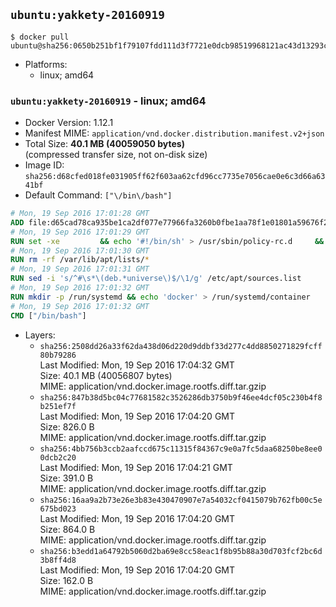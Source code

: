 ## `ubuntu:yakkety-20160919`

```console
$ docker pull ubuntu@sha256:0650b251bf1f79107fdd111d3f7721e0dcb98519968121ac43d13293c91f94bd
```

-	Platforms:
	-	linux; amd64

### `ubuntu:yakkety-20160919` - linux; amd64

-	Docker Version: 1.12.1
-	Manifest MIME: `application/vnd.docker.distribution.manifest.v2+json`
-	Total Size: **40.1 MB (40059050 bytes)**  
	(compressed transfer size, not on-disk size)
-	Image ID: `sha256:d68cfed018fe031905ff62f603aa62cfd96cc7735e7056cae0e6c3d66a6341bf`
-	Default Command: `["\/bin\/bash"]`

```dockerfile
# Mon, 19 Sep 2016 17:01:28 GMT
ADD file:d65cad78ca935be1ca2df077e77966fa3260b0fbe1aa78f1e01801a59676f2dc in / 
# Mon, 19 Sep 2016 17:01:29 GMT
RUN set -xe 		&& echo '#!/bin/sh' > /usr/sbin/policy-rc.d 	&& echo 'exit 101' >> /usr/sbin/policy-rc.d 	&& chmod +x /usr/sbin/policy-rc.d 		&& dpkg-divert --local --rename --add /sbin/initctl 	&& cp -a /usr/sbin/policy-rc.d /sbin/initctl 	&& sed -i 's/^exit.*/exit 0/' /sbin/initctl 		&& echo 'force-unsafe-io' > /etc/dpkg/dpkg.cfg.d/docker-apt-speedup 		&& echo 'DPkg::Post-Invoke { "rm -f /var/cache/apt/archives/*.deb /var/cache/apt/archives/partial/*.deb /var/cache/apt/*.bin || true"; };' > /etc/apt/apt.conf.d/docker-clean 	&& echo 'APT::Update::Post-Invoke { "rm -f /var/cache/apt/archives/*.deb /var/cache/apt/archives/partial/*.deb /var/cache/apt/*.bin || true"; };' >> /etc/apt/apt.conf.d/docker-clean 	&& echo 'Dir::Cache::pkgcache ""; Dir::Cache::srcpkgcache "";' >> /etc/apt/apt.conf.d/docker-clean 		&& echo 'Acquire::Languages "none";' > /etc/apt/apt.conf.d/docker-no-languages 		&& echo 'Acquire::GzipIndexes "true"; Acquire::CompressionTypes::Order:: "gz";' > /etc/apt/apt.conf.d/docker-gzip-indexes 		&& echo 'Apt::AutoRemove::SuggestsImportant "false";' > /etc/apt/apt.conf.d/docker-autoremove-suggests
# Mon, 19 Sep 2016 17:01:30 GMT
RUN rm -rf /var/lib/apt/lists/*
# Mon, 19 Sep 2016 17:01:31 GMT
RUN sed -i 's/^#\s*\(deb.*universe\)$/\1/g' /etc/apt/sources.list
# Mon, 19 Sep 2016 17:01:32 GMT
RUN mkdir -p /run/systemd && echo 'docker' > /run/systemd/container
# Mon, 19 Sep 2016 17:01:32 GMT
CMD ["/bin/bash"]
```

-	Layers:
	-	`sha256:2508dd26a33f62da438d06d220d9ddbf33d277c4dd8850271829fcff80b79286`  
		Last Modified: Mon, 19 Sep 2016 17:04:32 GMT  
		Size: 40.1 MB (40056807 bytes)  
		MIME: application/vnd.docker.image.rootfs.diff.tar.gzip
	-	`sha256:847b38d5bc04c77681582c3526286db3750b9f46ee4dcf05c230b4f8b251ef7f`  
		Last Modified: Mon, 19 Sep 2016 17:04:20 GMT  
		Size: 826.0 B  
		MIME: application/vnd.docker.image.rootfs.diff.tar.gzip
	-	`sha256:4bb756b3ccb2aafccd675c11315f84367c9e0a7fc5daa68250be8ee00dcb2c20`  
		Last Modified: Mon, 19 Sep 2016 17:04:21 GMT  
		Size: 391.0 B  
		MIME: application/vnd.docker.image.rootfs.diff.tar.gzip
	-	`sha256:16aa9a2b73e26e3b83e430470907e7a54032cf0415079b762fb00c5e675bd023`  
		Last Modified: Mon, 19 Sep 2016 17:04:20 GMT  
		Size: 864.0 B  
		MIME: application/vnd.docker.image.rootfs.diff.tar.gzip
	-	`sha256:b3edd1a64792b5060d2ba69e8cc58eac1f8b95b88a30d703fcf2bc6d3b8ff4d8`  
		Last Modified: Mon, 19 Sep 2016 17:04:20 GMT  
		Size: 162.0 B  
		MIME: application/vnd.docker.image.rootfs.diff.tar.gzip
